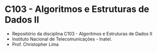 # C103 - Algoritmos e Estruturas de Dados II 

- Repositório da disciplina C103 - Algoritmos e Estruturas de Dados II 
- Instituto Nacional de Telecomunicações - Inatel. 
- Prof. Christopher Lima
